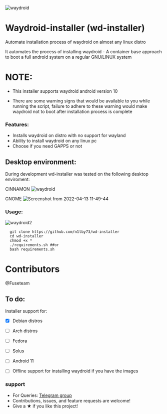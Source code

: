 ![waydroid](https://user-images.githubusercontent.com/65239245/163730035-ca89be56-e56f-4827-a736-0d87d879301e.png)


# Waydroid-installer (wd-installer)

Automate installation process of waydroid on almost any linux distro


It automates the process of installing waydroid - A container base approach to boot a full android system on a regular GNU/LINUX system

# NOTE:
- This installer supports waydroid android version 10

- There are some warning signs that would be available to you while running the script, failure to adhere to these warning would make waydroid not to boot after installation process is complete
### Features:
- Installs waydroid on distro with no support for wayland
- Ability to install waydroid on any linux pc
- Choose if you need GAPPS or not


## Desktop environment:
 During development wd-installer was tested on the following desktop enviroment:

CINNAMON
![waydroid](https://user-images.githubusercontent.com/65239245/163730741-942e1e89-d6cf-4c78-95dc-d03346824127.png)


GNOME
![Screenshot from 2022-04-13 11-49-44](https://user-images.githubusercontent.com/65239245/163730723-6b5bd6f4-91f3-4bcc-9888-8752b1b2184b.png)


### Usage:
![waydroid2](https://user-images.githubusercontent.com/65239245/163733897-b2ca876a-381b-41b5-a692-d757184fbd43.png)

```
  git clone https://github.com/n1lby73/wd-installer
  cd wd-installer
  chmod +x *
  ./requirements.sh ##or 
  bash requirements.sh
```  
# Contributors
@Fuseteam

## To do:
Installer support for:
- [x] Debian distros
- [ ] Arch distros
- [ ] Fedora
- [ ] Solus
- [ ] Android 11
- [ ] Offline support for installing waydroid if you have the images


### support
- For Queries: [Telegram group](t.me/waydroid)
- Contributions, issues, and feature requests are welcome!
- Give a ★ if you like this project!
